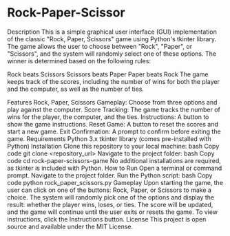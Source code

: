 # Rock-Paper-Scissor
Description
This is a simple graphical user interface (GUI) implementation of the classic "Rock, Paper, Scissors" game using Python's tkinter library. The game allows the user to choose between "Rock", "Paper", or "Scissors", and the system will randomly select one of these options. The winner is determined based on the following rules:

Rock beats Scissors
Scissors beats Paper
Paper beats Rock
The game keeps track of the scores, including the number of wins for both the player and the computer, as well as the number of ties.

Features
Rock, Paper, Scissors Gameplay: Choose from three options and play against the computer.
Score Tracking: The game tracks the number of wins for the player, the computer, and the ties.
Instructions: A button to show the game instructions.
Reset Game: A button to reset the scores and start a new game.
Exit Confirmation: A prompt to confirm before exiting the game.
Requirements
Python 3.x
tkinter library (comes pre-installed with Python)
Installation
Clone this repository to your local machine:
bash
Copy code
git clone <repository_url>
Navigate to the project folder:
bash
Copy code
cd rock-paper-scissors-game
No additional installations are required, as tkinter is included with Python.
How to Run
Open a terminal or command prompt.
Navigate to the project folder.
Run the Python script:
bash
Copy code
python rock_paper_scissors.py
Gameplay
Upon starting the game, the user can click on one of the buttons: Rock, Paper, or Scissors to make a choice.
The system will randomly pick one of the options and display the result: whether the player wins, loses, or ties.
The score will be updated, and the game will continue until the user exits or resets the game.
To view instructions, click the Instructions button.
License
This project is open source and available under the MIT License.
